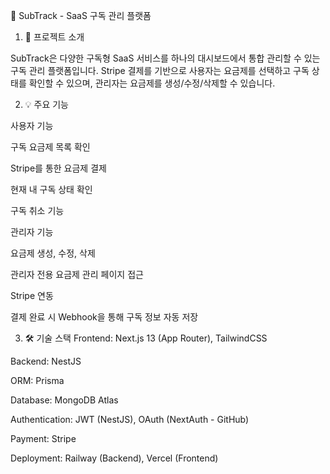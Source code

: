 📘 SubTrack - SaaS 구독 관리 플랫폼


1. 📌 프로젝트 소개

SubTrack은 다양한 구독형 SaaS 서비스를 하나의 대시보드에서 통합 관리할 수 있는 구독 관리 플랫폼입니다.
Stripe 결제를 기반으로 사용자는 요금제를 선택하고 구독 상태를 확인할 수 있으며, 관리자는 요금제를 생성/수정/삭제할 수 있습니다.

2. 💡 주요 기능

사용자 기능

구독 요금제 목록 확인

Stripe를 통한 요금제 결제

현재 내 구독 상태 확인

구독 취소 기능

관리자 기능

요금제 생성, 수정, 삭제

관리자 전용 요금제 관리 페이지 접근

Stripe 연동

결제 완료 시 Webhook을 통해 구독 정보 자동 저장

3. 🛠 기술 스택
Frontend: Next.js 13 (App Router), TailwindCSS

Backend: NestJS

ORM: Prisma

Database: MongoDB Atlas

Authentication: JWT (NestJS), OAuth (NextAuth - GitHub)

Payment: Stripe

Deployment: Railway (Backend), Vercel (Frontend)
